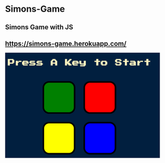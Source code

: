 # Simons-Game
Simons Game with JS
-----------------------
https://simons-game.herokuapp.com/
------------------------

![](screens/simonsGame.png)
